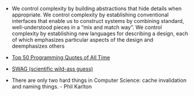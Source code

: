 * We control complexity by building abstractions that hide details when appropriate. We control complexity by establishing conventional interfaces that enable us to construct systems by combining standard, well-understood pieces in a “mix and match way”. We control complexity by establishing new languages for describing a design, each of which emphasizes particular aspects of the design and deemphasizes others

* [Top 50 Programming Quotes of All Time](http://www.junauza.com/2010/12/top-50-programming-quotes-of-all-time.html)

* [SWAG (scientific wild-ass guess)](https://en.wikipedia.org/wiki/Scientific_wild-ass_guess)

* There are only two hard things in Computer Science: cache invalidation and naming things. - Phil Karlton

